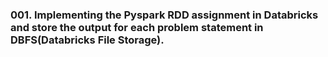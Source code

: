 ### 001. Implementing the Pyspark RDD assignment in Databricks and store the output for each problem statement in DBFS(Databricks File Storage).
